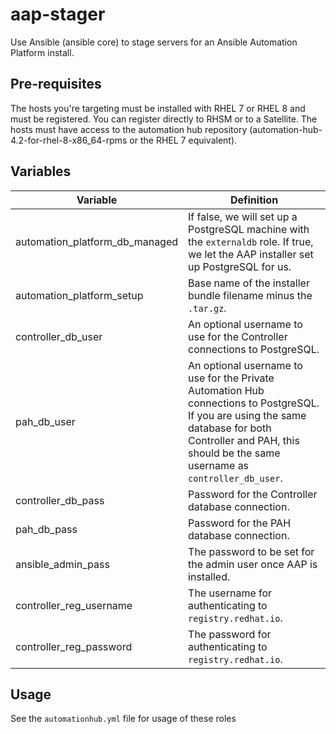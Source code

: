 # aap-stager
Use Ansible (ansible core) to stage servers for an Ansible Automation Platform install.

## Pre-requisites
The hosts you're targeting must be installed with RHEL 7 or RHEL 8 and must be
registered. You can register directly to RHSM or to a Satellite. The hosts
must have access to the automation hub repository
(automation-hub-4.2-for-rhel-8-x86_64-rpms or the RHEL 7 equivalent).

## Variables

| Variable | Definition |
| ---------- | -------- |
| automation_platform_db_managed | If false, we will set up a PostgreSQL machine with the `externaldb` role. If true, we let the AAP installer set up PostgreSQL for us. |
| automation_platform_setup | Base name of the installer bundle filename minus the `.tar.gz`. |
| controller_db_user | An optional username to use for the Controller connections to PostgreSQL. |
| pah_db_user | An optional username to use for the Private Automation Hub connections to PostgreSQL. If you are using the same database for both Controller and PAH, this should be the same username as `controller_db_user`. |
| controller_db_pass | Password for the Controller database connection. |
| pah_db_pass | Password for the PAH database connection. |
| ansible_admin_pass | The password to be set for the admin user once AAP is installed. |
| controller_reg_username | The username for authenticating to `registry.redhat.io`. |
| controller_reg_password | The password for authenticating to `registry.redhat.io`. |

## Usage
See the `automationhub.yml` file for usage of these roles
